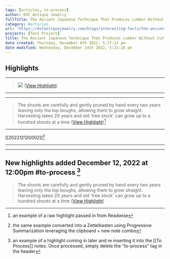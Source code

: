 ```yaml
---
tags: [articles, to-process]
author: DSF Antique Jewelry
fullTitle: The Ancient Japanese Technique That Produces Lumber Without Cutting Trees
category: #articles
url: "https://dsfantiquejewelry.com/blogs/interesting-facts/the-ancient-japanese-technique-that-produces-lumber-without-cutting-trees"
projects: [Test Project]
title: The Ancient Japanese Technique That Produces Lumber Without Cutting Trees
date created: Thursday, December 8th 2022, 5:17:13 pm
date modified: Wednesday, December 14th 2022, 5:21:18 pm
---
```



## Highlights
---

> ![](https://cdn.shopify.com/s/files/1/0142/3405/8816/files/poza1_4.jpg?v=1652662357) ([View Highlight](https://read.readwise.io/read/01gkm5mj94j7xhptk1663cbm0s))

---
---


> The shoots are carefully and gently pruned by hand every two years leaving only the top boughs, allowing them to grow straight. Harvesting takes 20 years and old 'tree stock' can grow up to a hundred shoots at a time ([View Highlight](https://read.readwise.io/read/01gkm5n9a625vhyfqca6xaak1t))[^1]

---

[[202212120002]][^2]

---
---

## New highlights added December 12, 2022 at 12:00pm #to-process [^3]

> The shoots are carefully and gently pruned by hand every two years leaving only the top boughs, allowing them to grow straight. Harvesting takes 20 years and old 'tree stock' can grow up to a hundred shoots at a time ([View Highlight](https://read.readwise.io/read/01gkm5n9a625vhyfqca6xaak1t))

[^1]: an example of a raw highlight passed in from Readwise

[^2]: the same example converted into a Zettelkasten using Progressive Summarization leveraging the clipboard + new note combo

[^3]: an example of a highlight coming in later and re inserting it into the [[To Process]] notes. Once processed, simply delete the "to-process" tag in the header
